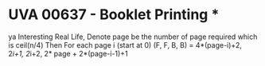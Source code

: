 # UVA 00637 - Booklet Printing *
ya Interesting Real Life, 
Denote page be the number of page required which is ceil(n/4)
Then For each page i (start at 0)
(F, F, B, B)  =  4*(page-i)+2, 2*i+1, 2*i+2, 2* page + 2*(page-i-1)+1
